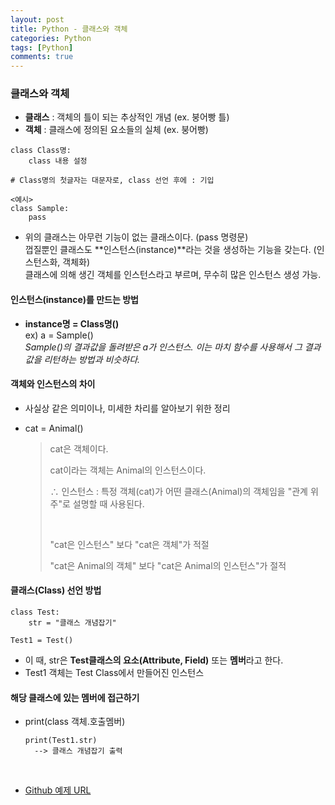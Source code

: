 ```yaml
---
layout: post
title: Python - 클래스와 객체 
categories: Python
tags: [Python]
comments: true
---
```


### 클래스와 객체

- **클래스** : 객체의 틀이 되는 추상적인 개념 (ex. 붕어빵 틀)
- **객체** : 클래스에 정의된 요소들의 실체 (ex. 붕어빵)

```
class Class명: 
	class 내용 설정
	
# Class명의 첫글자는 대문자로, class 선언 후에 : 기입
```

```
<예시>
class Sample:
	pass
```

- 위의 클래스는 아무런 기능이 없는 클래스이다. (pass 명령문)<br> 껍질뿐인 클래스도 **인스턴스(instance)**라는 것을 생성하는 기능을 갖는다.  (인스턴스화, 객체화)<br> 클래스에 의해 생긴 객체를 인스턴스라고 부르며, 무수히 많은 인스턴스 생성 가능.



#### 인스턴스(instance)를 만드는 방법

- **instance명 = Class명()**<br>ex) a = Sample()<br> *Sample()의 결과값을 돌려받은 a가 인스턴스. 이는 마치 함수를 사용해서 그 결과값을 리턴하는 방법과 비슷하다.*



#### 객체와 인스턴스의 차이 

-  사실상 같은 의미이나, 미세한 차리를 알아보기 위한 정리

- cat = Animal()

  > cat은 객체이다.
  >
  > cat이라는 객체는 Animal의 인스턴스이다.
  >
  > ∴ 인스턴스 : 특정 객체(cat)가 어떤 클래스(Animal)의 객체임을 "관계 위주"로 설명할 때 사용된다.
  >
  > <br>
  >
  > "cat은 인스턴스" 보다 "cat은 객체"가 적절
  >
  > "cat은 Animal의 객체" 보다 "cat은 Animal의 인스턴스"가 절적



#### 클래스(Class) 선언 방법

```
class Test:
	str = "클래스 개념잡기"

Test1 = Test()
```

- 이 때, str은 **Test클래스의 요소(Attribute, Field)** 또는 **멤버**라고 한다.
- Test1 객체는 Test Class에서 만들어진 인스턴스



#### 해당 클래스에 있는 멤버에 접근하기

- print(class 객체.호출멤버)

  ```
  print(Test1.str)
  	--> 클래스 개념잡기 출력
  ```



<br>

- [Github 예제 URL](https://github.com/DongmeeKim/Python-Study/blob/master/object%20oriented%20programming/oop.py)

